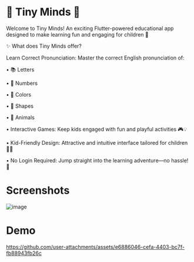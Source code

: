 # 🌟 Tiny Minds 🌟

Welcome to Tiny Minds!
An exciting Flutter-powered educational app designed to make learning fun and engaging for children 🎉

✨ What does Tiny Minds offer?

 Learn Correct Pronunciation: Master the correct English pronunciation of:
 
 • 📚 Letters
 
 • 🔢 Numbers
 
 • 🎨 Colors
 
 • 🔺 Shapes
 
 • 🐾 Animals
 
 • Interactive Games: Keep kids engaged with fun and playful activities 🎮💡
 
 • Kid-Friendly Design: Attractive and intuitive interface tailored for children 🌈✨
 
 • No Login Required: Jump straight into the learning adventure—no hassle! 🚀
 # Screenshots
 ![image](https://github.com/JustRana/TinyMinds/assets/108571071/158d5877-4c62-4961-b8d3-d06af5afc342)
# Demo
https://github.com/user-attachments/assets/e6886046-cefa-4403-bc7f-fb88943fb26c

